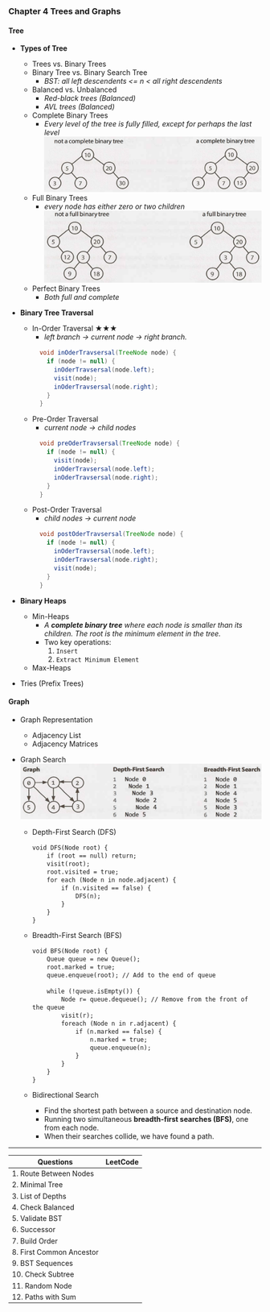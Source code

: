 
### Chapter 4 Trees and Graphs

#### Tree

* **Types of Tree**
    * Trees vs. Binary Trees
    * Binary Tree vs. Binary Search Tree
        * _BST: all left descendents <= n < all right descendents_
    * Balanced vs. Unbalanced
        * _Red-black trees (Balanced)_
        * _AVL trees (Balanced)_
    * Complete Binary Trees
        * _Every level of the tree is fully filled, except for perhaps the last level_
        ![](./img/completeBT.png)
    * Full Binary Trees
        * _every node has either zero or two children_
        ![](./img/fullBT.png)
    * Perfect Binary Trees
        * _Both full and complete_

* **Binary Tree Traversal**
    * In-Order Traversal ★★★
        * _left branch -> current node -> right branch._
        ```java
          void inOderTravsersal(TreeNode node) {
            if (node != null) {
              inOderTravsersal(node.left);
              visit(node);
              inOderTravsersal(node.right);
            }
          }
        ```
    * Pre-Order Traversal
        * _current node -> child nodes_
        ```java
          void preOderTravsersal(TreeNode node) {
            if (node != null) {
              visit(node);
              inOderTravsersal(node.left);
              inOderTravsersal(node.right);
            }
          }
        ```
    * Post-Order Traversal
        * _child nodes -> current node_
        ```java
          void postOderTravsersal(TreeNode node) {
            if (node != null) {
              inOderTravsersal(node.left);
              inOderTravsersal(node.right);
              visit(node);
            }
          }
        ```
* **Binary Heaps**
    * Min-Heaps
        * _A **complete binary tree** where each node is smaller than its children. The root is the minimum element in the tree._
        * Two key operations:
            1. `Insert`
            2. `Extract Minimum Element`
    * Max-Heaps
    

* Tries (Prefix Trees)

#### Graph

* Graph Representation
    * Adjacency List
    * Adjacency Matrices
    
* Graph Search
    ![](./img/DFS&BFS.png)
    * Depth-First Search (DFS)
      
      ```text
      void DFS(Node root) {
          if (root == null) return;
          visit(root);
          root.visited = true;
          for each (Node n in node.adjacent) {
              if (n.visited == false) {
                  DFS(n);
              }
          }
      }
      ```

    * Breadth-First Search (BFS)
      
      ```text
      void BFS(Node root) {
          Queue queue = new Queue();
          root.marked = true;
          queue.enqueue(root); // Add to the end of queue
          
          while (!queue.isEmpty()) {
              Node r= queue.dequeue(); // Remove from the front of the queue
              visit(r);
              foreach (Node n in r.adjacent) {
                  if (n.marked == false) {
                      n.marked = true;
                      queue.enqueue(n);
                  }
              }
          }
      }  
      ```
    * Bidirectional Search
        * Find the shortest path between a source and destination node.
        * Running two simultaneous **breadth-first searches (BFS)**, one from each node. 
        * When their searches collide, we have found a path.

---

| Questions                 | LeetCode                               |
| ------------------------- | -------------------------------------- |
| 1. Route Between Nodes    |  | 
| 2. Minimal Tree           |  |
| 3. List of Depths         |  |
| 4. Check Balanced         |  |
| 5. Validate BST           |  |
| 6. Successor              |  |
| 7. Build Order            |  |
| 8. First Common Ancestor  |  |
| 9. BST Sequences          |  |
| 10. Check Subtree         |  |
| 11. Random Node           |  |
| 12. Paths with Sum        |  |